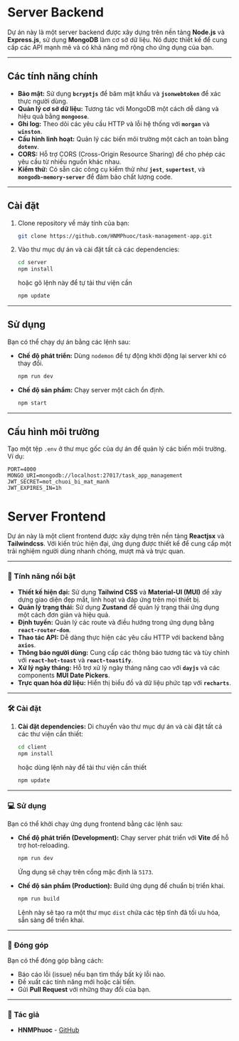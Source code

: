 # Server Backend

Dự án này là một server backend được xây dựng trên nền tảng **Node.js** và **Express.js**, sử dụng **MongoDB** làm cơ sở dữ liệu. Nó được thiết kế để cung cấp các API mạnh mẽ và có khả năng mở rộng cho ứng dụng của bạn.

---

## Các tính năng chính

* **Bảo mật:** Sử dụng **`bcryptjs`** để băm mật khẩu và **`jsonwebtoken`** để xác thực người dùng.
* **Quản lý cơ sở dữ liệu:** Tương tác với MongoDB một cách dễ dàng và hiệu quả bằng **`mongoose`**.
* **Ghi log:** Theo dõi các yêu cầu HTTP và lỗi hệ thống với **`morgan`** và **`winston`**.
* **Cấu hình linh hoạt:** Quản lý các biến môi trường một cách an toàn bằng **`dotenv`**.
* **CORS:** Hỗ trợ CORS (Cross-Origin Resource Sharing) để cho phép các yêu cầu từ nhiều nguồn khác nhau.
* **Kiểm thử:** Có sẵn các công cụ kiểm thử như **`jest`**, **`supertest`**, và **`mongodb-memory-server`** để đảm bảo chất lượng code.

---

## Cài đặt

1.  Clone repository về máy tính của bạn:
    ```bash
    git clone https://github.com/HNMPhuoc/task-management-app.git
    ```

2.  Vào thư mục dự án và cài đặt tất cả các dependencies:
    ```bash
    cd server
    npm install
    ```
    hoặc gõ lệnh này để tự tải thư viện cần
    ```bash
    npm update
    ```

---

## Sử dụng

Bạn có thể chạy dự án bằng các lệnh sau:

* **Chế độ phát triển:** Dùng `nodemon` để tự động khởi động lại server khi có thay đổi.
    ```bash
    npm run dev
    ```

* **Chế độ sản phẩm:** Chạy server một cách ổn định.
    ```bash
    npm start
    ```

---

## Cấu hình môi trường

Tạo một tệp `.env` ở thư mục gốc của dự án để quản lý các biến môi trường. Ví dụ:

```env
PORT=4000
MONGO_URI=mongodb://localhost:27017/task_app_management
JWT_SECRET=mot_chuoi_bi_mat_manh
JWT_EXPIRES_IN=1h
```
# Server Frontend

Dự án này là một client frontend được xây dựng trên nền tảng **Reactjsx** và **Tailwindcss**. Với kiến trúc hiện đại, ứng dụng được thiết kế để cung cấp một trải nghiệm người dùng nhanh chóng, mượt mà và trực quan.

---

### 🚀 Tính năng nổi bật

* **Thiết kế hiện đại:** Sử dụng **Tailwind CSS** và **Material-UI (MUI)** để xây dựng giao diện đẹp mắt, linh hoạt và đáp ứng trên mọi thiết bị.
* **Quản lý trạng thái:** Sử dụng **Zustand** để quản lý trạng thái ứng dụng một cách đơn giản và hiệu quả.
* **Định tuyến:** Quản lý các route và điều hướng trong ứng dụng bằng **`react-router-dom`**.
* **Thao tác API:** Dễ dàng thực hiện các yêu cầu HTTP với backend bằng **`axios`**.
* **Thông báo người dùng:** Cung cấp các thông báo tương tác và tùy chỉnh với **`react-hot-toast`** và **`react-toastify`**.
* **Xử lý ngày tháng:** Hỗ trợ xử lý ngày tháng nâng cao với **`dayjs`** và các components **MUI Date Pickers**.
* **Trực quan hóa dữ liệu:** Hiển thị biểu đồ và dữ liệu phức tạp với **`recharts`**.

---

### 🛠️ Cài đặt

1.  **Cài đặt dependencies:** Di chuyển vào thư mục dự án và cài đặt tất cả các thư viện cần thiết:
    ```bash
    cd client
    npm install
    ```
    hoặc dùng lệnh này để tải thư viện cần thiết
    ```bash
    npm update
    ```
---

### 💻 Sử dụng

Bạn có thể khởi chạy ứng dụng frontend bằng các lệnh sau:

* **Chế độ phát triển (Development):** Chạy server phát triển với **Vite** để hỗ trợ hot-reloading.
    ```bash
    npm run dev
    ```
    Ứng dụng sẽ chạy trên cổng mặc định là `5173`.

* **Chế độ sản phẩm (Production):** Build ứng dụng để chuẩn bị triển khai.
    ```bash
    npm run build
    ```
    Lệnh này sẽ tạo ra một thư mục `dist` chứa các tệp tĩnh đã tối ưu hóa, sẵn sàng để triển khai.

---

### 🤝 Đóng góp

Bạn có thể đóng góp bằng cách:
* Báo cáo lỗi (issue) nếu bạn tìm thấy bất kỳ lỗi nào.
* Đề xuất các tính năng mới hoặc cải tiến.
* Gửi **Pull Request** với những thay đổi của bạn.

---

### 📝 Tác giả

* **HNMPhuoc** - [GitHub](https://github.com/HNMPhuoc)
